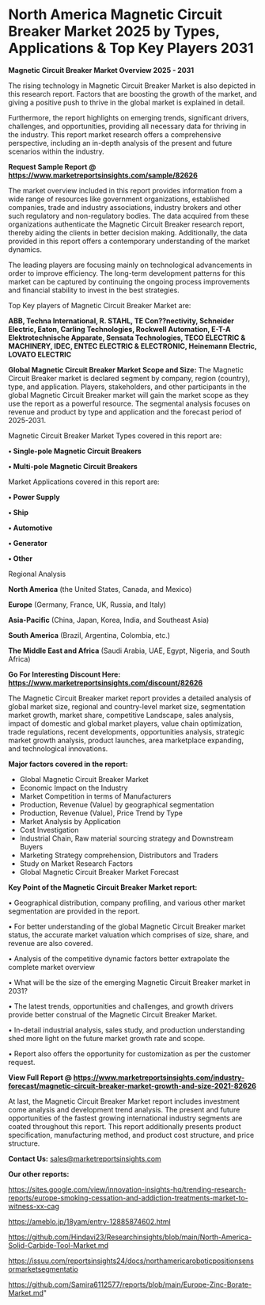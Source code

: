# North America Magnetic Circuit Breaker Market 2025 by Types, Applications & Top Key Players 2031

<Strong> Magnetic Circuit Breaker Market Overview 2025 - 2031</strong>

The rising technology in Magnetic Circuit Breaker Market is also depicted in this research report. Factors that are boosting the growth of the market, and giving a positive push to thrive in the global market is explained in detail.

Furthermore, the report highlights on emerging trends, significant drivers, challenges, and opportunities, providing all necessary data for thriving in the industry. This report market research offers a comprehensive perspective, including an in-depth analysis of the present and future scenarios within the industry.

<strong>Request Sample Report @ <a href=https://www.marketreportsinsights.com/sample/82626>https://www.marketreportsinsights.com/sample/82626</a></strong>

The market overview included in this report provides information from a wide range of resources like government organizations, established companies, trade and industry associations, industry brokers and other such regulatory and non-regulatory bodies. The data acquired from these organizations authenticate the Magnetic Circuit Breaker research report, thereby aiding the clients in better decision making. Additionally, the data provided in this report offers a contemporary understanding of the market dynamics.

The leading players are focusing mainly on technological advancements in order to improve efficiency. The long-term development patterns for this market can be captured by continuing the ongoing process improvements and financial stability to invest in the best strategies.

Top Key players of Magnetic Circuit Breaker Market are:

<strong>ABB, Techna International, R. STAHL, TE Con??nectivity, Schneider Electric, Eaton, Carling Technologies, Rockwell Automation, E-T-A Elektrotechnische Apparate, Sensata Technologies, TECO ELECTRIC & MACHINERY, IDEC, ENTEC ELECTRIC & ELECTRONIC, Heinemann Electric, LOVATO ELECTRIC</strong>

<strong><b>Global Magnetic Circuit Breaker Market Scope and Size:</b></strong>
The Magnetic Circuit Breaker market is declared segment by company, region (country), type, and application. Players, stakeholders, and other participants in the global Magnetic Circuit Breaker market will gain the market scope as they use the report as a powerful resource. The segmental analysis focuses on revenue and product by type and application and the forecast period of 2025-2031.

Magnetic Circuit Breaker Market Types covered in this report are:

<strong>• Single-pole Magnetic Circuit Breakers

• Multi-pole Magnetic Circuit Breakers</strong>

Market Applications covered in this report are:

<strong>• Power Supply

• Ship

• Automotive

• Generator

• Other</strong> 

Regional Analysis

<strong>North America</strong> (the United States, Canada, and Mexico)

<strong>Europe</strong> (Germany, France, UK, Russia, and Italy)

<strong>Asia-Pacific</strong> (China, Japan, Korea, India, and Southeast Asia)

<strong>South America</strong> (Brazil, Argentina, Colombia, etc.)

<strong>The Middle East and Africa</strong> (Saudi Arabia, UAE, Egypt, Nigeria, and South Africa)

<strong>Go For Interesting Discount Here: <a href=https://www.marketreportsinsights.com/discount/82626>https://www.marketreportsinsights.com/discount/82626</a></strong>

The Magnetic Circuit Breaker market report provides a detailed analysis of global market size, regional and country-level market size, segmentation market growth, market share, competitive Landscape, sales analysis, impact of domestic and global market players, value chain optimization, trade regulations, recent developments, opportunities analysis, strategic market growth analysis, product launches, area marketplace expanding, and technological innovations.

<strong><b>Major factors covered in the report:</b></strong>
<ul>
  <li>Global Magnetic Circuit Breaker Market </li>
  <li>Economic Impact on the Industry</li>
  <li>Market Competition in terms of Manufacturers</li>
  <li>Production, Revenue (Value) by geographical segmentation</li>
  <li>Production, Revenue (Value), Price Trend by Type</li>
  <li>Market Analysis by Application</li>
  <li>Cost Investigation</li>
  <li>Industrial Chain, Raw material sourcing strategy and Downstream Buyers</li>
  <li>Marketing Strategy comprehension, Distributors and Traders</li>
  <li>Study on Market Research Factors</li>
  <li>Global Magnetic Circuit Breaker Market Forecast</li>
</ul>

<strong><b>Key Point of the Magnetic Circuit Breaker Market report:</b></strong>

• Geographical distribution, company profiling, and various other market segmentation are provided in the report.

• For better understanding of the global Magnetic Circuit Breaker market status, the accurate market valuation which comprises of size, share, and revenue are also covered.

• Analysis of the competitive dynamic factors better extrapolate the complete market overview

• What will be the size of the emerging Magnetic Circuit Breaker market in 2031?

• The latest trends, opportunities and challenges, and growth drivers provide better construal of the Magnetic Circuit Breaker Market.

• In-detail industrial analysis, sales study, and production understanding shed more light on the future market growth rate and scope.

• Report also offers the opportunity for customization as per the customer request.

<strong><b>View Full Report @ <a href=https://www.marketreportsinsights.com/industry-forecast/magnetic-circuit-breaker-market-growth-and-size-2021-82626>https://www.marketreportsinsights.com/industry-forecast/magnetic-circuit-breaker-market-growth-and-size-2021-82626</a></b></strong>


At last, the Magnetic Circuit Breaker Market report includes investment come analysis and development trend analysis. The present and future opportunities of the fastest growing international industry segments are coated throughout this report. This report additionally presents product specification, manufacturing method, and product cost structure, and price structure.

<strong>Contact Us:</strong>
sales@marketreportsinsights.com

<strong>Our other reports:</strong>

<a href=https://sites.google.com/view/innovation-insights-hq/trending-research-reports/europe-smoking-cessation-and-addiction-treatments-market-to-witness-xx-cag>https://sites.google.com/view/innovation-insights-hq/trending-research-reports/europe-smoking-cessation-and-addiction-treatments-market-to-witness-xx-cag</a>

<a href=https://ameblo.jp/18yam/entry-12885874602.html>https://ameblo.jp/18yam/entry-12885874602.html</a>

<a href=https://github.com/Hindavi23/Researchinsights/blob/main/North-America-Solid-Carbide-Tool-Market.md>https://github.com/Hindavi23/Researchinsights/blob/main/North-America-Solid-Carbide-Tool-Market.md</a>

<a href=https://issuu.com/reportsinsights24/docs/northamericaroboticpositionsensormarketsegmentatio>https://issuu.com/reportsinsights24/docs/northamericaroboticpositionsensormarketsegmentatio</a>

<a href=https://github.com/Samira6112577/reports/blob/main/Europe-Zinc-Borate-Market.md>https://github.com/Samira6112577/reports/blob/main/Europe-Zinc-Borate-Market.md</a>"
